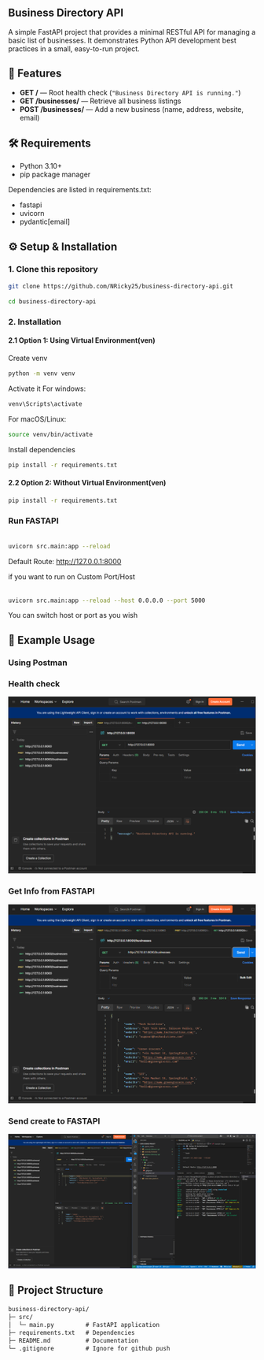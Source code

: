 ## Business Directory API

A simple FastAPI project that provides a minimal RESTful API for managing a basic list of businesses.
It demonstrates Python API development best practices in a small, easy-to-run project.

## 🚀 Features

- **GET /** — Root health check (`"Business Directory API is running."`)
- **GET /businesses/** — Retrieve all business listings
- **POST /businesses/** — Add a new business (name, address, website, email)

## 🛠️ Requirements

- Python 3.10+
- pip package manager

Dependencies are listed in requirements.txt:

- fastapi
- uvicorn
- pydantic[email]

## ⚙️ Setup & Installation

### 1. Clone this repository

```bash
git clone https://github.com/NRicky25/business-directory-api.git

```

```bash
cd business-directory-api

```

### 2. Installation

#### 2.1 Option 1: Using Virtual Environment(ven)

Create venv

```bash
python -m venv venv

```

Activate it
For windows:

```bash
venv\Scripts\activate

```

For macOS/Linux:

```bash
source venv/bin/activate

```

Install dependencies

```bash
pip install -r requirements.txt

```

#### 2.2 Option 2: Without Virtual Environment(ven)

```bash
pip install -r requirements.txt

```

### Run FASTAPI

```bash

uvicorn src.main:app --reload

```

Default Route: http://127.0.0.1:8000

if you want to run on Custom Port/Host

```bash

uvicorn src.main:app --reload --host 0.0.0.0 --port 5000

```

You can switch host or port as you wish

## 📌 Example Usage

### Using Postman

### Health check

<p align="center"> <img src="docs/health check.png" alt="Streamlit dashboard" width="600"/> </p>

### Get Info from FASTAPI

<p align="center"> <img src="docs/get info.png" alt="Airflow DAG" width="600"/> </p>

### Send create to FASTAPI

<p align="center"> <img src="docs/post_info.png" alt="dbt lineage" width="600"/> </p>

## 🧹 Project Structure

```
business-directory-api/
├─ src/
│  └─ main.py         # FastAPI application
├─ requirements.txt   # Dependencies
├─ README.md          # Documentation
└─ .gitignore         # Ignore for github push
```
